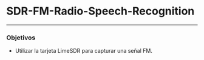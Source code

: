 # SDR-FM-Radio-Speech-Recognition
---
### Objetivos
* Utilizar la tarjeta LimeSDR para capturar una señal FM.
